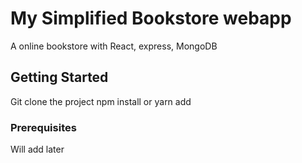 # My Simplified Bookstore webapp

A online bookstore with React, express, MongoDB

## Getting Started

Git clone the project
npm install or yarn add

### Prerequisites

Will add later
